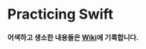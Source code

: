 # Practicing Swift
 
#### 어색하고 생소한 내용들은 [Wiki](https://github.com/ByeongGwan-Seo/Practicing-Swift/wiki)에 기록합니다.
